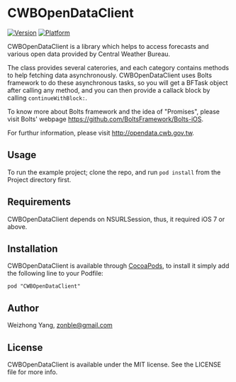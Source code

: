 # CWBOpenDataClient

[![Version](http://cocoapod-badges.herokuapp.com/v/CWBOpenDataClient/badge.png)](http://cocoadocs.org/docsets/CWBOpenDataClient)
[![Platform](http://cocoapod-badges.herokuapp.com/p/CWBOpenDataClient/badge.png)](http://cocoadocs.org/docsets/CWBOpenDataClient)

CWBOpenDataClient is a library which helps to access forecasts and
various open data provided by Central Weather Bureau.

The class provides several caterories, and each category contains
methods to help fetching data asynchronously. CWBOpenDataClient uses
Bolts framework to do these asynchronous tasks, so you will get a
BFTask object after calling any method, and you can then provide a
callack block by calling `continueWithBlock:`.

To know more about Bolts framework and the idea of "Promises", please
visit Bolts' webpage <https://github.com/BoltsFramework/Bolts-iOS>.

For furthur information, please visit <http://opendata.cwb.gov.tw>.

## Usage

To run the example project; clone the repo, and run `pod install` from
the Project directory first.

## Requirements

CWBOpenDataClient depends on NSURLSession, thus, it required iOS 7 or
above.

## Installation

CWBOpenDataClient is available through
[CocoaPods](http://cocoapods.org), to install it simply add the
following line to your Podfile:

    pod "CWBOpenDataClient"

## Author

Weizhong Yang, zonble@gmail.com

## License

CWBOpenDataClient is available under the MIT license. See the LICENSE
file for more info.
